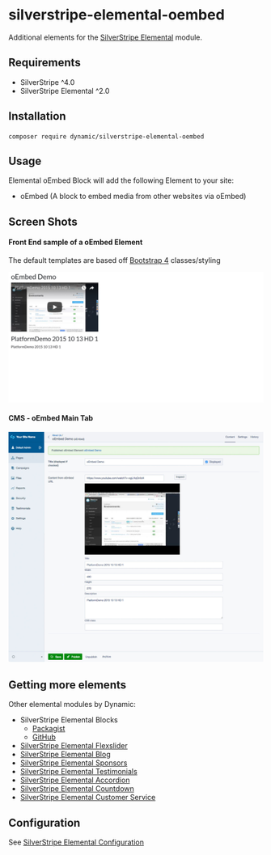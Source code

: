 # silverstripe-elemental-oembed

Additional elements for the [SilverStripe Elemental](https://github.com/dnadesign/silverstripe-elemental) module.

## Requirements

* SilverStripe ^4.0
* SilverStripe Elemental ^2.0

## Installation

`composer require dynamic/silverstripe-elemental-oembed`

## Usage

Elemental oEmbed Block will add the following Element to your site:

* oEmbed (A block to embed media from other websites via oEmbed)

## Screen Shots

#### Front End sample of a oEmbed Element
The default templates are based off [Bootstrap 4](https://getbootstrap.com/) classes/styling

![Front End sample of a oEmbed Element](./readme-images/oembed-block-sample.jpg)

#### CMS - oEmbed Main Tab
![CMS - oEmbed Main Tab](./readme-images/oembed-block-cms.jpg)

## Getting more elements

Other elemental modules by Dynamic:

* SilverStripe Elemental Blocks
	* [Packagist](https://packagist.org/packages/dynamic/silverstripe-elemental-blocks)
	* [GitHub](https://github.com/dynamic/silverstripe-elemental-blocks)
* [SilverStripe Elemental Flexslider](https://github.com/dynamic/silverstripe-elemental-flexslider)  
* [SilverStripe Elemental Blog](https://github.com/dynamic/silverstripe-elemental-blog)  
* [SilverStripe Elemental Sponsors](https://github.com/dynamic/silverstripe-elemental-sponsors)  
* [SilverStripe Elemental Testimonials](https://github.com/dynamic/silverstripe-elemental-testimonials)
* [SilverStripe Elemental Accordion](https://github.com/dynamic/silverstripe-elemental-accordion)  
* [SilverStripe Elemental Countdown](https://github.com/dynamic/silverstripe-elemental-countdown)  
* [SilverStripe Elemental Customer Service](https://github.com/dynamic/silverstripe-elemental-customer-service)  

## Configuration

See [SilverStripe Elemental Configuration](https://github.com/dnadesign/silverstripe-elemental#configuration)

